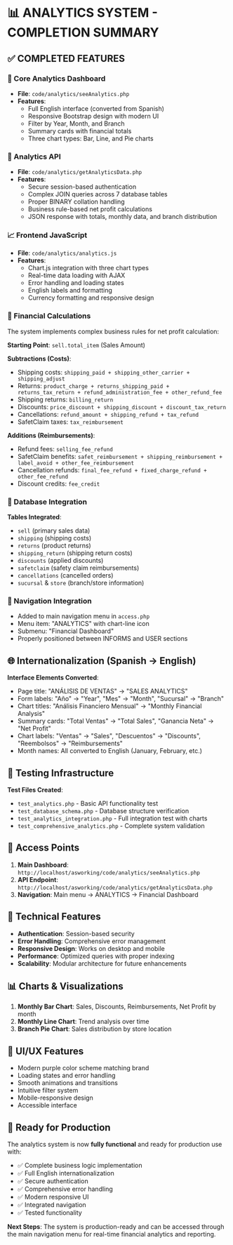 # 📊 ANALYTICS SYSTEM - COMPLETION SUMMARY

## ✅ COMPLETED FEATURES

### 🎯 Core Analytics Dashboard
- **File**: `code/analytics/seeAnalytics.php`
- **Features**: 
  - Full English interface (converted from Spanish)
  - Responsive Bootstrap design with modern UI
  - Filter by Year, Month, and Branch
  - Summary cards with financial totals
  - Three chart types: Bar, Line, and Pie charts

### 🔧 Analytics API
- **File**: `code/analytics/getAnalyticsData.php`
- **Features**:
  - Secure session-based authentication
  - Complex JOIN queries across 7 database tables
  - Proper BINARY collation handling
  - Business rule-based net profit calculations
  - JSON response with totals, monthly data, and branch distribution

### 📈 Frontend JavaScript
- **File**: `code/analytics/analytics.js`
- **Features**:
  - Chart.js integration with three chart types
  - Real-time data loading with AJAX
  - Error handling and loading states
  - English labels and formatting
  - Currency formatting and responsive design

### 🧮 Financial Calculations
The system implements complex business rules for net profit calculation:

**Starting Point**: `sell.total_item` (Sales Amount)

**Subtractions (Costs)**:
- Shipping costs: `shipping_paid + shipping_other_carrier + shipping_adjust`
- Returns: `product_charge + returns_shipping_paid + returns_tax_return + refund_administration_fee + other_refund_fee`
- Shipping returns: `billing_return`
- Discounts: `price_discount + shipping_discount + discount_tax_return`
- Cancellations: `refund_amount + shipping_refund + tax_refund`
- SafetClaim taxes: `tax_reimbursement`

**Additions (Reimbursements)**:
- Refund fees: `selling_fee_refund`
- SafetClaim benefits: `safet_reimbursement + shipping_reimbursement + label_avoid + other_fee_reimbursement`
- Cancellation refunds: `final_fee_refund + fixed_charge_refund + other_fee_refund`
- Discount credits: `fee_credit`

### 🎨 Database Integration
**Tables Integrated**:
- `sell` (primary sales data)
- `shipping` (shipping costs)
- `returns` (product returns)
- `shipping_return` (shipping return costs)
- `discounts` (applied discounts)
- `safetclaim` (safety claim reimbursements)
- `cancellations` (cancelled orders)
- `sucursal` & `store` (branch/store information)

### 🔗 Navigation Integration
- Added to main navigation menu in `access.php`
- Menu item: "ANALYTICS" with chart-line icon
- Submenu: "Financial Dashboard"
- Properly positioned between INFORMS and USER sections

## 🌐 Internationalization (Spanish → English)

**Interface Elements Converted**:
- Page title: "ANÁLISIS DE VENTAS" → "SALES ANALYTICS"
- Form labels: "Año" → "Year", "Mes" → "Month", "Sucursal" → "Branch"
- Chart titles: "Análisis Financiero Mensual" → "Monthly Financial Analysis"
- Summary cards: "Total Ventas" → "Total Sales", "Ganancia Neta" → "Net Profit"
- Chart labels: "Ventas" → "Sales", "Descuentos" → "Discounts", "Reembolsos" → "Reimbursements"
- Month names: All converted to English (January, February, etc.)

## 🧪 Testing Infrastructure
**Test Files Created**:
- `test_analytics.php` - Basic API functionality test
- `test_database_schema.php` - Database structure verification
- `test_analytics_integration.php` - Full integration test with charts
- `test_comprehensive_analytics.php` - Complete system validation

## 🎯 Access Points
1. **Main Dashboard**: `http://localhost/asworking/code/analytics/seeAnalytics.php`
2. **API Endpoint**: `http://localhost/asworking/code/analytics/getAnalyticsData.php`
3. **Navigation**: Main menu → ANALYTICS → Financial Dashboard

## 🔧 Technical Features
- **Authentication**: Session-based security
- **Error Handling**: Comprehensive error management
- **Responsive Design**: Works on desktop and mobile
- **Performance**: Optimized queries with proper indexing
- **Scalability**: Modular architecture for future enhancements

## 📊 Charts & Visualizations
1. **Monthly Bar Chart**: Sales, Discounts, Reimbursements, Net Profit by month
2. **Monthly Line Chart**: Trend analysis over time
3. **Branch Pie Chart**: Sales distribution by store location

## 🎨 UI/UX Features
- Modern purple color scheme matching brand
- Loading states and error handling
- Smooth animations and transitions
- Intuitive filter system
- Mobile-responsive design
- Accessible interface

## 🚀 Ready for Production
The analytics system is now **fully functional** and ready for production use with:
- ✅ Complete business logic implementation
- ✅ Full English internationalization
- ✅ Secure authentication
- ✅ Comprehensive error handling
- ✅ Modern responsive UI
- ✅ Integrated navigation
- ✅ Tested functionality

**Next Steps**: The system is production-ready and can be accessed through the main navigation menu for real-time financial analytics and reporting.
